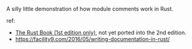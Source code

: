 A silly little demonstration of how module comments work in Rust.

ref:

* [The Rust Book (1st edition only)](https://doc.rust-lang.org/book/first-edition/documentation.html#documentation-as-tests), not yet ported into the 2nd edition.
* https://facility9.com/2016/05/writing-documentation-in-rust/
